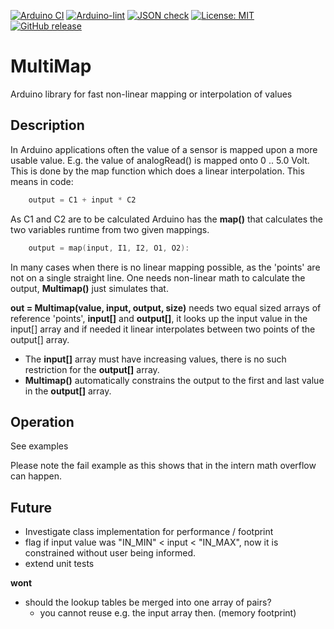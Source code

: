 
[![Arduino CI](https://github.com/RobTillaart/MultiMap/workflows/Arduino%20CI/badge.svg)](https://github.com/marketplace/actions/arduino_ci)
[![Arduino-lint](https://github.com/RobTillaart/MultiMap/actions/workflows/arduino-lint.yml/badge.svg)](https://github.com/RobTillaart/MultiMap/actions/workflows/arduino-lint.yml)
[![JSON check](https://github.com/RobTillaart/MultiMap/actions/workflows/jsoncheck.yml/badge.svg)](https://github.com/RobTillaart/MultiMap/actions/workflows/jsoncheck.yml)
[![License: MIT](https://img.shields.io/badge/license-MIT-green.svg)](https://github.com/RobTillaart/MultiMap/blob/master/LICENSE)
[![GitHub release](https://img.shields.io/github/release/RobTillaart/MultiMap.svg?maxAge=3600)](https://github.com/RobTillaart/MultiMap/releases)


# MultiMap

Arduino library for fast non-linear mapping or interpolation of values


## Description

In Arduino applications often the value of a sensor is mapped upon a more
usable value. E.g. the value of analogRead() is mapped onto 0 .. 5.0 Volt.
This is done by the map function which does a linear interpolation. 
This means in code:

```cpp
    output = C1 + input * C2
```

As C1 and C2 are to be calculated Arduino has the **map()** that calculates the 
two variables runtime from two given mappings.

```cpp
    output = map(input, I1, I2, O1, O2):
```

In many cases when there is no linear mapping possible, as the 'points' are not on a single straight line.
One needs non-linear math to calculate the output, **Multimap()** just simulates that.

**out = Multimap(value, input, output, size)** needs two equal sized arrays of reference 'points', 
**input\[\]** and **output\[\]**, it looks up the 
input value in the input\[\] array and if needed it linear interpolates between two
points of the output\[\] array. 

- The **input\[\]** array must have increasing values, 
there is no such restriction for the **output\[\]** array.
- **Multimap()** automatically constrains the output to the first and last value in the **output\[\]** array.


## Operation

See examples

Please note the fail example as this shows that in the intern math overflow can happen.


## Future

- Investigate class implementation for performance / footprint
- flag if input value was "IN_MIN" <  input < "IN_MAX", 
  now it is constrained without user being informed.
- extend unit tests


**wont**
- should the lookup tables be merged into one array of pairs?
  - you cannot reuse e.g. the input array then. (memory footprint)

